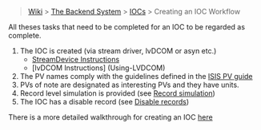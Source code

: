 > [Wiki](Home) > [The Backend System](The-Backend-System) > [IOCs](IOCs) > Creating an IOC Workflow

All theses tasks that need to be completed for an IOC to be regarded as complete.

1. The IOC is created (via stream driver, lvDCOM or asyn etc.)
    * [StreamDevice Instructions](Creating-an-ISIS-StreamDevice-IOC)
    * [lvDCOM Instructions] (Using-LVDCOM)
1. The PV names comply with the guidelines defined in the [ISIS PV guide](ISIS-PV-Guide)
1. PVs of note are designated as interesting PVs and they have units.
1. Record level simulation is provided (see [Record simulation](Record-Simulation))
1. The IOC has a disable record (see [Disable records](Disable-records))

There is a more detailed walkthrough for creating an IOC [here](Creating-An-ISIS-IOC) 
